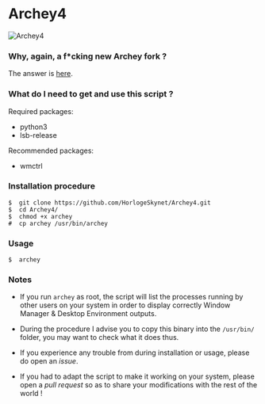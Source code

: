 # Archey4

![Archey4](https://horlogeskynet.github.io/img/blog/the-archey-project-what-i-ve-decided-to-do.png)

### Why, again, a f*cking new Archey fork ?

The answer is [here](https://horlogeskynet.github.io/Archey4).

### What do I need to get and use this script ?

Required packages:

* python3
* lsb-release

Recommended packages:

* wmctrl

### Installation procedure

```
$  git clone https://github.com/HorlogeSkynet/Archey4.git
$  cd Archey4/
$  chmod +x archey
#  cp archey /usr/bin/archey
```

### Usage

```
$  archey
```

### Notes

* If you run `archey` as root, the script will list the processes running by other users on your system in order to display correctly Window Manager & Desktop Environment outputs.

* During the procedure I advise you to copy this binary into the `/usr/bin/` folder, you may want to check what it does thus.

* If you experience any trouble from during installation or usage, please do open an _issue_.

* If you had to adapt the script to make it working on your system, please open a _pull request_ so as to share your modifications with the rest of the world !
